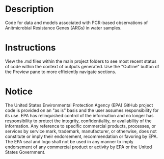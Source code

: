# Description
Code for data and models associated with PCR-based observations of Anitmicrobial Resistance Genes (ARGs) in water samples.

# Instructions
View the .md files within the main project folders to see most recent status of code within the context of outputs generated. Use the "Outline" button of the Preview pane to more efficiently navigate sections.

# Notice
The United States Environmental Protection Agency (EPA) GitHub project code is provided on an "as is" basis and the user assumes responsibility for its use. EPA has relinquished control of the information and no longer has responsibility to protect the integrity, confidentiality, or availability of the information. Any reference to specific commercial products, processes, or services by service mark, trademark, manufacturer, or otherwise, does not constitute or imply their endorsement, recommendation or favoring by EPA. The EPA seal and logo shall not be used in any manner to imply endorsement of any commercial product or activity by EPA or the United States Government.
